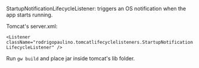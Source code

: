 StartupNotificationLifecycleListener: triggers an OS notification when the app starts running.

Tomcat's server.xml:

`<Listener className="rodrigopaulino.tomcatlifecyclelisteners.StartupNotificationLifecycleListener" />`

Run `gw build` and place jar inside tomcat's lib folder.
